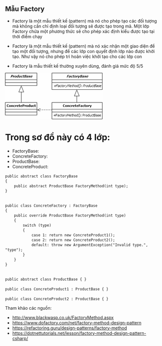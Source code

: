 ﻿## Mẫu Factory

- Factory là một mẫu thiết kế (pattern) mà nó cho phép tạo các đối tượng mà không cần chỉ định loại đối tượng sẽ được tạo trong mã. 
Một lớp Factory chứa một phương thức sẽ cho phép xác định kiểu được tạo tại thời điểm chạy

- Factory là một mẫu thiết kế (pattern) mà nó xác nhận một giao diện để tạo một đối tượng, nhưng để các lớp con quyết định lớp nào được khởi tạo. 
Như vậy nó cho phép trì hoãn việc khởi tạo cho các lớp con

- Factory là mẫu thiết kế thường xuyên dùng, đánh giá mức độ 5/5

![UML Factory Pattern](images/FactoryMethod.png?raw=true "UML Factory Pattern")

# Trong sơ đồ này có 4 lớp:

- FactoryBase: 
- ConcreteFactory: 
- ProductBase: 
- ConcreteProduct: 
 

```
public abstract class FactoryBase
{
    public abstract ProductBase FactoryMethod(int type);
}
 
 
public class ConcreteFactory : FactoryBase
{
    public override ProductBase FactoryMethod(int type)
    {
        switch (type)
        {
            case 1: return new ConcreteProduct1();
            case 2: return new ConcreteProduct2();
            default: throw new ArgumentException("Invalid type.", "type");
        }
    }
}
 
 
public abstract class ProductBase { }
 
public class ConcreteProduct1 : ProductBase { }
 
public class ConcreteProduct2 : ProductBase { }
```


Tham khảo các nguồn:
- http://www.blackwasp.co.uk/FactoryMethod.aspx
- https://www.dofactory.com/net/factory-method-design-pattern
- https://refactoring.guru/design-patterns/factory-method
- https://dotnettutorials.net/lesson/factory-method-design-pattern-csharp/

